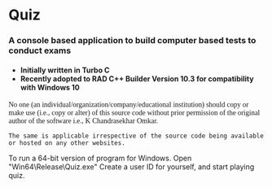 # Quiz
<h3> A console based application to build computer based tests to conduct exams </h3>
<h4 style="font: Consolas">
 <ul>
	<li>Initially written in Turbo C </li>
	<li>Recently adopted to RAD C++ Builder Version 10.3 for compatibility with Windows 10</li>
 </ul>
</h4>

<div style="font-family: Consolas">
	<p>
	No one (an individual/organization/company/educational institution) should copy or make use (i.e., copy or alter) of this source code without prior permission of the original author of the software i.e., K Chandrasekhar Omkar. 
	</p>
	
	
	The same is applicable irrespective of the source code being available or hosted on any other websites.
	
</div>
<div>
	To run a 64-bit version of program for Windows.
	Open "Win64\Release\Quiz.exe"
	Create a user ID for yourself, and start playing quiz. 
</div>

